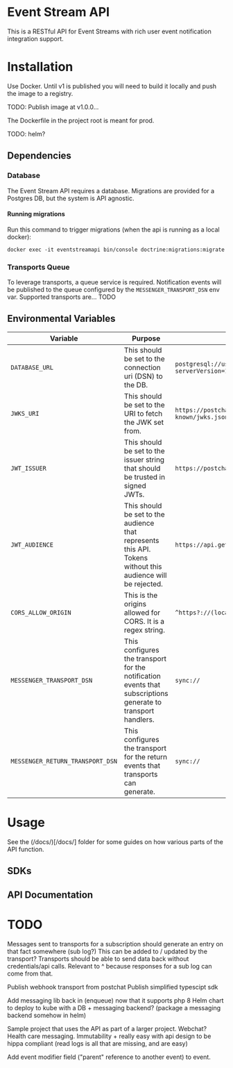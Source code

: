 # Event Stream API

This is a RESTful API for Event Streams with rich user event notification integration support.

# Installation

Use Docker. Until v1 is published you will need to build it locally and push the image to a registry.

TODO: Publish image at v1.0.0...

The Dockerfile in the project root is meant for prod.

TODO: helm?

## Dependencies

### Database

The Event Stream API requires a database. Migrations are provided for a Postgres DB, but the system is API agnostic.

#### Running migrations

Run this command to trigger migrations (when the api is running as a local docker):

```docker exec -it eventstreamapi bin/console doctrine:migrations:migrate```

### Transports Queue

To leverage transports, a queue service is required. Notification events will be published to the queue configured by 
the `MESSENGER_TRANSPORT_DSN` env var. Supported transports are... TODO


## Environmental Variables

Variable | Purpose | Example
--- | --- | ---
`DATABASE_URL`      | This should be set to the connection uri (DSN) to the DB. | `postgresql://user:password@hostname:5432/dbname?serverVersion=11&charset=utf8`
`JWKS_URI`          | This should be set to the URI to fetch the JWK set from. | `https://postchat.us.auth0.com/.well-known/jwks.json`
`JWT_ISSUER`        | This should be set to the issuer string that should be trusted in signed JWTs. | `https://postchat.us.auth0.com/`
`JWT_AUDIENCE`      | This should be set to the audience that represents this API. Tokens without this audience will be rejected. | `https://api.getpostchat.com/`
`CORS_ALLOW_ORIGIN` | This is the origins allowed for CORS. It is a regex string. | `^https?://(localhost\|127\.0\.0\.1)(:[0-9]+)?$`
`MESSENGER_TRANSPORT_DSN` | This configures the transport for the notification events that subscriptions generate to transport handlers. | `sync://`
`MESSENGER_RETURN_TRANSPORT_DSN` | This configures the transport for the return events that transports can generate. | `sync://`

# Usage

See the (/docs/)[/docs/] folder for some guides on how various parts of the API function. 

## SDKs

## API Documentation

# TODO
Messages sent to transports for a subscription should generate an entry on that fact somewhere (sub log?) This can be added to / updated by the transport?
Transports should be able to send data back without credentials/api calls. Relevant to ^ because responses for a sub log can come from that.

Publish webhook transport from postchat
Publish simplified typescipt sdk

Add messaging lib back in (enqueue) now that it supports php 8
Helm chart to deploy to kube with a DB + messaging backend? (package a messaging backend somehow in helm)

Sample project that uses the API as part of a larger project. Webchat?
Health care messaging. Immutability + really easy with api design to be hippa compliant (read logs is all that are missing, and are easy)

Add event modifier field ("parent" reference to another event) to event.
